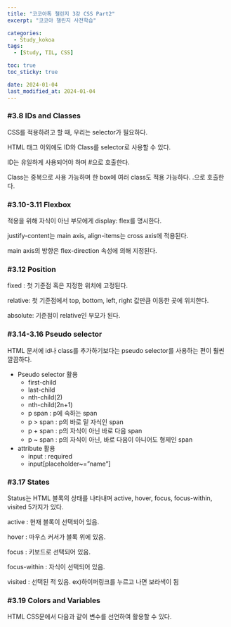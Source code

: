 ```yaml
---
title: "코코아톡 챌린지 3강 CSS Part2"
excerpt: "코코아 챌린지 사전학습"

categories:
  - Study_kokoa
tags:
  - [Study, TIL, CSS]

toc: true
toc_sticky: true

date: 2024-01-04
last_modified_at: 2024-01-04
---
```


### #3.8 IDs and Classes

CSS를 적용하려고 할 때, 우리는 selector가 필요하다.

HTML 태그 이외에도 ID와 Class를 selector로 사용할 수 있다.

ID는 유일하게 사용되어야 하며 #으로 호출한다.

Class는 중복으로 사용 가능하며 한 box에 여러 class도 적용 가능하다. .으로 호출한다.

### #3.10-3.11 Flexbox

<script src="https://gist.github.com/Seori15/b9fe2db7cdc713d45500a33c29d7c16e.js"></script>

적용을 위해 자식이 아닌 부모에게 display: flex를 명시한다.

justify-content는 main axis, align-items는 cross axis에 적용된다.

main axis의 방향은 flex-direction 속성에 의해 지정된다.

### #3.12 Position

fixed : 첫 기준점 혹은 지정한 위치에 고정된다.

relative: 첫 기준점에서 top, bottom, left, right 값만큼 이동한 곳에 위치한다.

absolute: 기준점이 relative인 부모가 된다.

### #3.14-3.16 Pseudo selector

HTML 문서에 id나 class를 추가하기보다는 pseudo selector를 사용하는 편이 훨씬 깔끔하다.

- Pseudo selector 활용
  - first-child
  - last-child
  - nth-child(2)
  - nth-child(2n+1)
  - p span : p에 속하는 span
  - p > span : p의 바로 밑 자식인 span
  - p + span : p의 자식이 아닌 바로 다음 span
  - p ~ span : p의 자식이 아닌, 바로 다음이 아니어도 형제인 span
- attribute 활용
  - input : required
  - input[placeholder~=”name”]

### #3.17 States

Status는 HTML 블록의 상태를 나타내며 active, hover, focus, focus-within, visited 5가지가 있다.

active : 현재 블록이 선택되어 있음.

hover : 마우스 커서가 블록 위에 있음.

focus : 키보드로 선택되어 있음.

focus-within : 자식이 선택되어 있음.

visited : 선택된 적 있음. ex)하이퍼링크를 누르고 나면 보라색이 됨

### #3.19 Colors and Variables

<script src="https://gist.github.com/Seori15/87105630c54bb82ad9096e90f5b991d6.js"></script>

HTML CSS문에서 다음과 같이 변수를 선언하여 활용할 수 있다.
